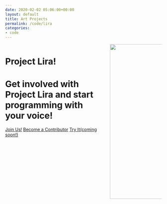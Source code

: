 ```yaml
---
date: 2020-02-02 05:06:00+00:00
layout: default
title: Art Projects
permalink: /code/lira
categories:
- code
---
```

<div class="hero is-info is-medium has-background">
    <div class="hero-body">
        <div class="container">
            <div class="columns is-vcentered">
                <div class="column is-two-third">
                    <h1 class="title is-middle is-2">
                        Project Lira!
                    </h1>
                    <h1 class="subtitle is-6 is-hackathon-h3">
                        Get involved with Project Lira and start programming with your voice!
                    </h1>
                    <div class="buttons is-large">
                            <a class="button is-medium is-danger" href="mailto:vaibhavb@gmail.com">Join Us!</a>
                            <a class="button is-medium is-primary" href="mailto:vaibhavb@gmail.com">Become a Contributor</a>
                            <a class="button is-medium is-warning" href="mailto:vaibhavb@gmail.com">Try It(coming soon!)</a>
                    </div>
                </div>
                <div class="column is-one-third">
                        <div class="has-text-centered is-right">
                            <img style="height: 500px !important" src="{{site.url}}{{site.baseurl}}/assets/images/projects/conceptlira-poster.jpg"/>
                        </div>
                </div>
            </div>
        </div>
    </div>
</div>
